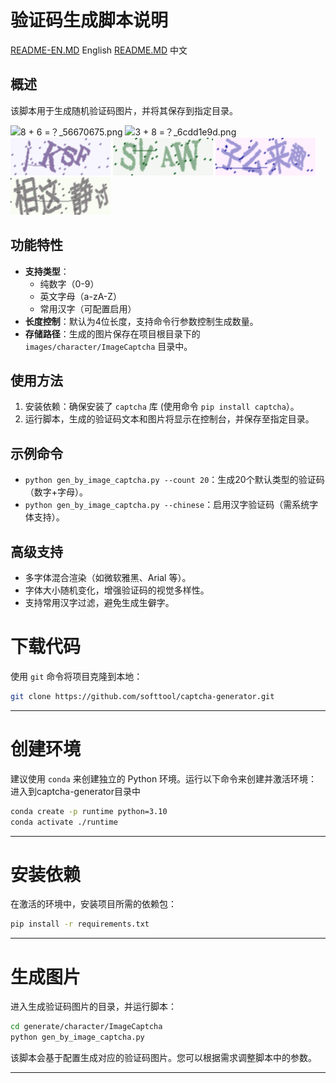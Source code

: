 # 验证码生成脚本说明
[README-EN.MD](README-EN.MD) English
[README.MD](README.MD) 中文
## 概述
该脚本用于生成随机验证码图片，并将其保存到指定目录。


![8 + 6 =？_56670675.png](images/character/ImageCaptcha/8%20%2B%206%20%3D%EF%BC%9F_56670675.png)
![3 + 8 =？_6cdd1e9d.png](images/character/ImageCaptcha/3%20%2B%208%20%3D%EF%BC%9F_6cdd1e9d.png)
![jKsF_8ecb373d.png](images/character/ImageCaptcha/jKsF_8ecb373d.png)
![sVAW_bdc54215.png](images/character/ImageCaptcha/sVAW_bdc54215.png)
![子么来趣_7b951bcd.png](images/character/ImageCaptcha/%E5%AD%90%E4%B9%88%E6%9D%A5%E8%B6%A3_7b951bcd.png)
![相这静讨_d7282dd6.png](images/character/ImageCaptcha/%E7%9B%B8%E8%BF%99%E9%9D%99%E8%AE%A8_d7282dd6.png)

## 功能特性
- **支持类型**：
  - 纯数字（0-9）
  - 英文字母（a-zA-Z）
  - 常用汉字（可配置启用）
- **长度控制**：默认为4位长度，支持命令行参数控制生成数量。
- **存储路径**：生成的图片保存在项目根目录下的 `images/character/ImageCaptcha` 目录中。

## 使用方法
1. 安装依赖：确保安装了 `captcha` 库 (使用命令 `pip install captcha`）。
2. 运行脚本，生成的验证码文本和图片将显示在控制台，并保存至指定目录。

## 示例命令
- `python gen_by_image_captcha.py --count 20`：生成20个默认类型的验证码（数字+字母）。
- `python gen_by_image_captcha.py --chinese`：启用汉字验证码（需系统字体支持）。

## 高级支持
- 多字体混合渲染（如微软雅黑、Arial 等）。
- 字体大小随机变化，增强验证码的视觉多样性。
- 支持常用汉字过滤，避免生成生僻字。

# 下载代码

使用 `git` 命令将项目克隆到本地：

``` bash
git clone https://github.com/softtool/captcha-generator.git
```

---

# 创建环境

建议使用 `conda` 来创建独立的 Python 环境。运行以下命令来创建并激活环境：
进入到captcha-generator目录中
``` bash
conda create -p runtime python=3.10
conda activate ./runtime
```

---

# 安装依赖

在激活的环境中，安装项目所需的依赖包：

``` bash
pip install -r requirements.txt
```

---

# 生成图片

进入生成验证码图片的目录，并运行脚本：

``` bash
cd generate/character/ImageCaptcha
python gen_by_image_captcha.py
```
该脚本会基于配置生成对应的验证码图片。您可以根据需求调整脚本中的参数。

---
```

